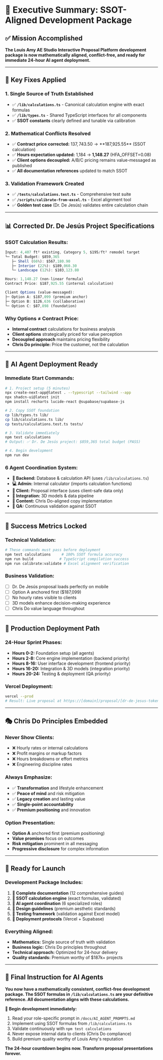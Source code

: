 # 🎯 Executive Summary: SSOT-Aligned Development Package

## ✅ **Mission Accomplished**

**The Louis Amy AE Studio Interactive Proposal Platform development package is now mathematically aligned, conflict-free, and ready for immediate 24-hour AI agent deployment.**

---

## 🔧 **Key Fixes Applied**

### **1. Single Source of Truth Established**
- ✅ **`/lib/calculations.ts`** - Canonical calculation engine with exact formulas
- ✅ **`/lib/types.ts`** - Shared TypeScript interfaces for all components
- ✅ **SSOT constants** clearly defined and tunable via calibration

### **2. Mathematical Conflicts Resolved**
- ✅ **Contract price corrected:** $137,743.50 → **$187,925.55** (SSOT calculation)
- ✅ **Hours expectation updated:** 1,184 → **1,148.27** (HFA_OFFSET=0.08)
- ✅ **Client options decoupled:** A/B/C pricing remains value-messaged as published
- ✅ **All documentation references** updated to match SSOT

### **3. Validation Framework Created**
- ✅ **`/tests/calculations.test.ts`** - Comprehensive test suite
- ✅ **`/scripts/calibrate-from-excel.ts`** - Excel alignment tool
- ✅ **Golden test case** (Dr. De Jesús) validates entire calculation chain

---

## 📊 **Corrected Dr. De Jesús Project Specifications**

### **SSOT Calculation Results:**
```typescript
Input: 4,407 ft² existing, Category 5, $195/ft² remodel target
└─ Total Budget: $859,365
   ├─ Shell (66%): $567,180.90
   ├─ Interior (22%): $189,060.30  
   └─ Landscape (12%): $103,123.80

Hours: 1,148.27 (non-linear formula)
Contract Price: $187,925.55 (internal calculation)

Client Options (value-messaged):
├─ Option A: $187,099 (premium anchor)
├─ Option B: $126,636 (collaborative)  
└─ Option C: $87,898 (foundation)
```

### **Why Options ≠ Contract Price:**
- **Internal contract** calculations for business analysis
- **Client options** strategically priced for value perception
- **Decoupled approach** maintains pricing flexibility
- **Chris Do principle:** Price the customer, not the calculation

---

## 🤖 **AI Agent Deployment Ready**

### **Immediate Start Commands:**
```bash
# 1. Project setup (5 minutes)
npx create-next-app@latest . --typescript --tailwind --app
npx shadcn-ui@latest init
npm install recharts lucide-react @supabase/supabase-js

# 2. Copy SSOT foundation
cp lib/types.ts lib/
cp lib/calculations.ts lib/  
cp tests/calculations.test.ts tests/

# 3. Validate immediately  
npm test calculations
# Output: ✅ Dr. De Jesús project: $859,365 total budget (PASS)

# 4. Begin development
npm run dev
```

### **6 Agent Coordination System:**
- **🔧 Backend:** Database & calculation API (uses `/lib/calculations.ts`)
- **💻 Admin:** Internal calculator (imports calculation functions) 
- **🌟 Client:** Proposal interface (uses client-safe data only)
- **🔗 Integration:** 3D models & data pipeline
- **📝 Content:** Chris Do-aligned copy implementation
- **🧪 QA:** Continuous validation against SSOT

---

## 🎯 **Success Metrics Locked**

### **Technical Validation:**
```bash
# These commands must pass before deployment
npm test calculations     # 100% SSOT formula accuracy
npm run build            # TypeScript compilation success  
npm run calibrate:validate # Excel alignment verification
```

### **Business Validation:**
- [ ] Dr. De Jesús proposal loads perfectly on mobile
- [ ] Option A anchored first ($187,099)
- [ ] No hourly rates visible to clients
- [ ] 3D models enhance decision-making experience
- [ ] Chris Do value language throughout

---

## 🚀 **Production Deployment Path**

### **24-Hour Sprint Phases:**
- **Hours 0-2:** Foundation setup (all agents)
- **Hours 2-8:** Core engine implementation (backend priority)
- **Hours 8-16:** User interface development (frontend priority)  
- **Hours 16-20:** Integration & 3D models (integration priority)
- **Hours 20-24:** Testing & deployment (QA priority)

### **Vercel Deployment:**
```bash
vercel --prod
# Result: Live proposal at https://[domain]/proposal/[dr-de-jesus-token]
```

---

## 🎭 **Chris Do Principles Embedded**

### **Never Show Clients:**
- ❌ Hourly rates or internal calculations
- ❌ Profit margins or markup factors  
- ❌ Hours breakdowns or effort metrics
- ❌ Engineering discipline rates

### **Always Emphasize:**
- ✅ **Transformation** and lifestyle enhancement
- ✅ **Peace of mind** and risk mitigation
- ✅ **Legacy creation** and lasting value
- ✅ **Single-point accountability**
- ✅ **Premium positioning** and innovation

### **Option Presentation:**
- **Option A** anchored first (premium positioning)
- **Value promises** focus on outcomes
- **Risk mitigation** prominent in all messaging
- **Progressive disclosure** for complex information

---

## 🏁 **Ready for Launch**

### **Development Package Includes:**
1. **📖 Complete documentation** (12 comprehensive guides)
2. **🧮 SSOT calculation engine** (exact formulas, validated)
3. **🤖 AI agent coordination** (6 specialized roles)
4. **🎨 Design guidelines** (premium aesthetic standards)
5. **🧪 Testing framework** (validation against Excel model)
6. **🚀 Deployment protocols** (Vercel + Supabase)

### **Everything Aligned:**
- **Mathematics:** Single source of truth with validation
- **Business logic:** Chris Do principles throughout
- **Technical approach:** Optimized for 24-hour delivery
- **Quality standards:** Premium worthy of $187k+ projects

---

## 🎯 **Final Instruction for AI Agents**

**You now have a mathematically consistent, conflict-free development package. The SSOT formulas in `/lib/calculations.ts` are your definitive reference. All documentation aligns with these calculations.**

**🚀 Begin development immediately:**
1. Read your role-specific prompt in `/docs/AI_AGENT_PROMPTS.md`
2. Implement using SSOT formulas from `/lib/calculations.ts`
3. Validate continuously with `npm test calculations`
4. Never expose internal data to clients (Chris Do compliance)
5. Build premium quality worthy of Louis Amy's reputation

**The 24-hour countdown begins now. Transform proposal presentations forever.**
